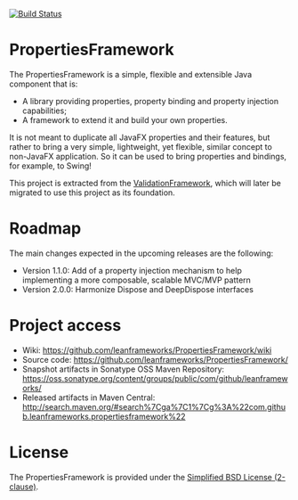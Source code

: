 [![Build Status](https://travis-ci.org/LeanFrameworks/PropertiesFramework.svg?branch=master)](https://travis-ci.org/LeanFrameworks/PropertiesFramework)

# PropertiesFramework

The PropertiesFramework is a simple, flexible and extensible Java component that is:
* A library providing properties, property binding and property injection capabilities;
* A framework to extend it and build your own properties.

It is not meant to duplicate all JavaFX properties and their features, but rather to bring a very simple, lightweight,
yet flexible, similar concept to non-JavaFX application. So it can be used to bring properties and bindings, for
example, to Swing!

This project is extracted from the [ValidationFramework](https://github.com/padrig64/ValidationFramework), which will
later be migrated to use this project as its foundation. 

# Roadmap

The main changes expected in the upcoming releases are the following:
* Version 1.1.0: Add of a property injection mechanism to help implementing a more composable, scalable MVC/MVP pattern
* Version 2.0.0: Harmonize Dispose and DeepDispose interfaces


# Project access

* Wiki: https://github.com/leanframeworks/PropertiesFramework/wiki
* Source code: https://github.com/leanframeworks/PropertiesFramework/
* Snapshot artifacts in Sonatype OSS Maven Repository: https://oss.sonatype.org/content/groups/public/com/github/leanframeworks/
* Released artifacts in Maven Central: http://search.maven.org/#search%7Cga%7C1%7Cg%3A%22com.github.leanframeworks.propertiesframework%22

# License

The PropertiesFramework is provided under the [Simplified BSD License (2-clause)](https://raw.githubusercontent.com/padrig64/ValidationFramework/master/LICENSE.md).
